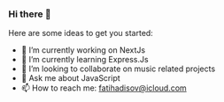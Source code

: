 ### Hi there 👋

Here are some ideas to get you started:

- 🔭 I’m currently working on NextJs
- 🌱 I’m currently learning Express.Js
- 👯 I’m looking to collaborate on music related projects
- 💬 Ask me about JavaScript
- 📫 How to reach me: fatihadisov@icloud.com
